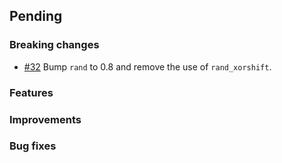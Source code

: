 ## Pending

### Breaking changes

- [\#32](https://github.com/arkworks-rs/utils/pull/32) Bump `rand` to 0.8 and remove the use of `rand_xorshift`.

### Features

### Improvements

### Bug fixes
